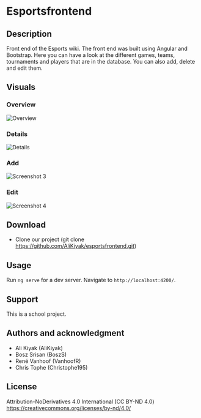 # Esportsfrontend


## Description
Front end of the Esports wiki. The front end was built using Angular and Bootstrap. Here you can have a look at the different games, teams, tournaments and players that are in the database. You can also add, delete and edit them.

## Visuals

### Overview

![Overview](https://i.postimg.cc/hP6qhhGf/frontendgames.png)

### Details

![Details](https://i.postimg.cc/Xvg0Pc6t/detailgames.png)
### Add

![Screenshot 3](https://i.postimg.cc/NFPv6j7C/addgames.png)
### Edit

![Screenshot 4](https://i.postimg.cc/9FrhWyC6/editgames.png)

## Download

* Clone our project (git clone https://github.com/AliKiyak/esportsfrontend.git)

## Usage

Run `ng serve` for a dev server. Navigate to `http://localhost:4200/`.

## Support

This is a school project.

## Authors and acknowledgment

* Ali Kiyak (AliKiyak)
* Bosz Srisan (BoszS)
* René Vanhoof (VanhoofR)
* Chris Tophe (Christophe195)

## License

Attribution-NoDerivatives 4.0 International (CC BY-ND 4.0)
https://creativecommons.org/licenses/by-nd/4.0/
